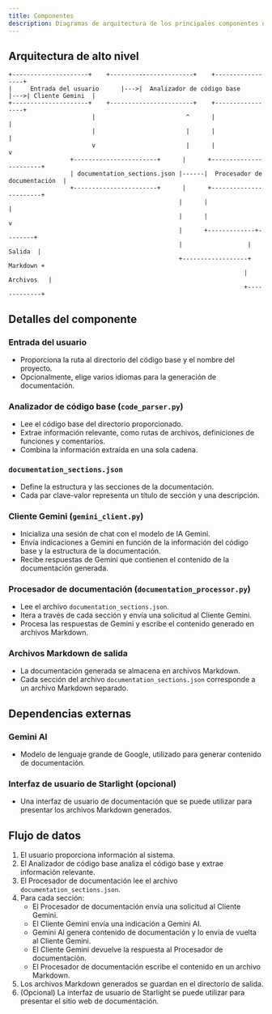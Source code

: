 ```yaml
---
title: Componentes
description: Diagramas de arquitectura de los principales componentes del sistema Documenti.
---
```


## Arquitectura de alto nivel

```
+---------------------+    +-----------------------+    +-----------------+
|     Entrada del usuario      |--->|  Analizador de código base      |--->| Cliente Gemini  |
+---------------------+    +-----------------------+    +-----------------+
                       |                         ^      |                 |
                       |                         |      |                 |
                       v                         |      |                 v
                 +-----------------------+      |      +-----------------------+
                 | documentation_sections.json |------|  Procesador de documentación  |
                 +-----------------------+      |      +-----------------------+
                                               |      |                 |
                                               |      |                 v
                                               |      +-------------+--------+
                                               |                  | Salida  |
                                               +------------------+ Markdown +
                                                                 |  Archivos   |
                                                                 +-------------+
```

## Detalles del componente

### Entrada del usuario

- Proporciona la ruta al directorio del código base y el nombre del proyecto.
- Opcionalmente, elige varios idiomas para la generación de documentación.

### Analizador de código base (`code_parser.py`)

- Lee el código base del directorio proporcionado.
- Extrae información relevante, como rutas de archivos, definiciones de funciones y comentarios.
- Combina la información extraída en una sola cadena.

### `documentation_sections.json`

- Define la estructura y las secciones de la documentación.
- Cada par clave-valor representa un título de sección y una descripción.

### Cliente Gemini (`gemini_client.py`)

- Inicializa una sesión de chat con el modelo de IA Gemini.
- Envía indicaciones a Gemini en función de la información del código base y la estructura de la documentación.
- Recibe respuestas de Gemini que contienen el contenido de la documentación generada.

### Procesador de documentación (`documentation_processor.py`)

- Lee el archivo `documentation_sections.json`.
- Itera a través de cada sección y envía una solicitud al Cliente Gemini.
- Procesa las respuestas de Gemini y escribe el contenido generado en archivos Markdown.

### Archivos Markdown de salida

- La documentación generada se almacena en archivos Markdown.
- Cada sección del archivo `documentation_sections.json` corresponde a un archivo Markdown separado.

## Dependencias externas

### Gemini AI

- Modelo de lenguaje grande de Google, utilizado para generar contenido de documentación.

### Interfaz de usuario de Starlight (opcional)

- Una interfaz de usuario de documentación que se puede utilizar para presentar los archivos Markdown generados.

## Flujo de datos

1. El usuario proporciona información al sistema.
2. El Analizador de código base analiza el código base y extrae información relevante.
3. El Procesador de documentación lee el archivo `documentation_sections.json`.
4. Para cada sección:
   - El Procesador de documentación envía una solicitud al Cliente Gemini.
   - El Cliente Gemini envía una indicación a Gemini AI.
   - Gemini AI genera contenido de documentación y lo envía de vuelta al Cliente Gemini.
   - El Cliente Gemini devuelve la respuesta al Procesador de documentación.
   - El Procesador de documentación escribe el contenido en un archivo Markdown.
5. Los archivos Markdown generados se guardan en el directorio de salida.
6. (Opcional) La interfaz de usuario de Starlight se puede utilizar para presentar el sitio web de documentación.


